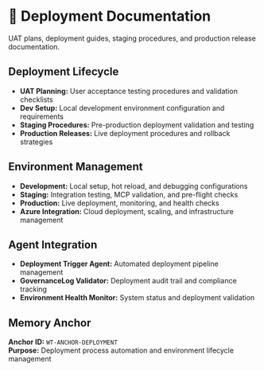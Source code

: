 # 🚀 Deployment Documentation

UAT plans, deployment guides, staging procedures, and production release documentation.

## Deployment Lifecycle
- **UAT Planning:** User acceptance testing procedures and validation checklists
- **Dev Setup:** Local development environment configuration and requirements
- **Staging Procedures:** Pre-production deployment validation and testing
- **Production Releases:** Live deployment procedures and rollback strategies

## Environment Management
- **Development:** Local setup, hot reload, and debugging configurations
- **Staging:** Integration testing, MCP validation, and pre-flight checks  
- **Production:** Live deployment, monitoring, and health checks
- **Azure Integration:** Cloud deployment, scaling, and infrastructure management

## Agent Integration
- **Deployment Trigger Agent:** Automated deployment pipeline management
- **GovernanceLog Validator:** Deployment audit trail and compliance tracking
- **Environment Health Monitor:** System status and deployment validation

## Memory Anchor
**Anchor ID:** `WT-ANCHOR-DEPLOYMENT`  
**Purpose:** Deployment process automation and environment lifecycle management